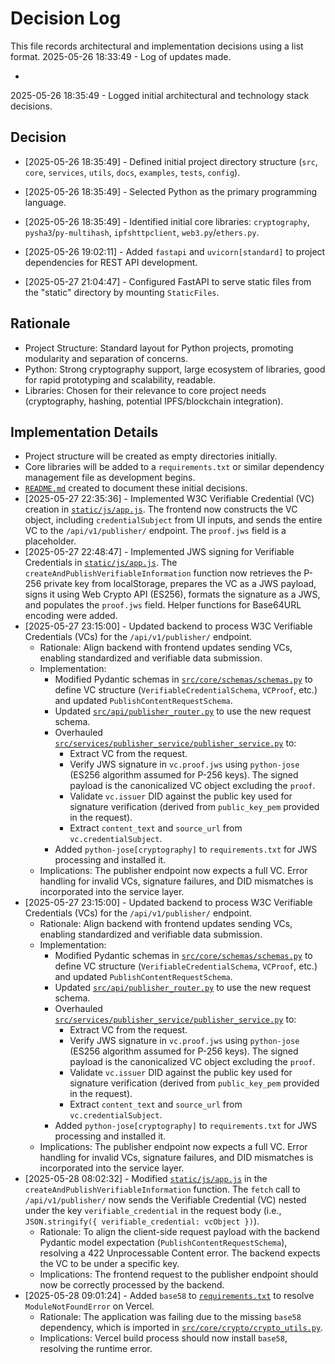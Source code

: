 # Decision Log

This file records architectural and implementation decisions using a list format.
2025-05-26 18:33:49 - Log of updates made.

*
2025-05-26 18:35:49 - Logged initial architectural and technology stack decisions.

## Decision

*   [2025-05-26 18:35:49] - Defined initial project directory structure (`src`, `core`, `services`, `utils`, `docs`, `examples`, `tests`, `config`).
*   [2025-05-26 18:35:49] - Selected Python as the primary programming language.
*   [2025-05-26 18:35:49] - Identified initial core libraries: `cryptography`, `pysha3`/`py-multihash`, `ipfshttpclient`, `web3.py`/`ethers.py`.

*   [2025-05-26 19:02:11] - Added `fastapi` and `uvicorn[standard]` to project dependencies for REST API development.
*   [2025-05-27 21:04:47] - Configured FastAPI to serve static files from the "static" directory by mounting `StaticFiles`.
## Rationale

*   Project Structure: Standard layout for Python projects, promoting modularity and separation of concerns.
*   Python: Strong cryptography support, large ecosystem of libraries, good for rapid prototyping and scalability, readable.
*   Libraries: Chosen for their relevance to core project needs (cryptography, hashing, potential IPFS/blockchain integration).

## Implementation Details

*   Project structure will be created as empty directories initially.
*   Core libraries will be added to a `requirements.txt` or similar dependency management file as development begins.
*   [`README.md`](README.md:1) created to document these initial decisions.
*   [2025-05-27 22:35:36] - Implemented W3C Verifiable Credential (VC) creation in [`static/js/app.js`](static/js/app.js:1). The frontend now constructs the VC object, including `credentialSubject` from UI inputs, and sends the entire VC to the `/api/v1/publisher/` endpoint. The `proof.jws` field is a placeholder.
*   [2025-05-27 22:48:47] - Implemented JWS signing for Verifiable Credentials in [`static/js/app.js`](static/js/app.js:1). The `createAndPublishVerifiableInformation` function now retrieves the P-256 private key from localStorage, prepares the VC as a JWS payload, signs it using Web Crypto API (ES256), formats the signature as a JWS, and populates the `proof.jws` field. Helper functions for Base64URL encoding were added.
*   [2025-05-27 23:15:00] - Updated backend to process W3C Verifiable Credentials (VCs) for the `/api/v1/publisher/` endpoint.
    *   Rationale: Align backend with frontend updates sending VCs, enabling standardized and verifiable data submission.
    *   Implementation:
        *   Modified Pydantic schemas in [`src/core/schemas/schemas.py`](src/core/schemas/schemas.py:1) to define VC structure (`VerifiableCredentialSchema`, `VCProof`, etc.) and updated `PublishContentRequestSchema`.
        *   Updated [`src/api/publisher_router.py`](src/api/publisher_router.py:1) to use the new request schema.
        *   Overhauled [`src/services/publisher_service/publisher_service.py`](src/services/publisher_service/publisher_service.py:1) to:
            *   Extract VC from the request.
            *   Verify JWS signature in `vc.proof.jws` using `python-jose` (ES256 algorithm assumed for P-256 keys). The signed payload is the canonicalized VC object excluding the `proof`.
            *   Validate `vc.issuer` DID against the public key used for signature verification (derived from `public_key_pem` provided in the request).
            *   Extract `content_text` and `source_url` from `vc.credentialSubject`.
        *   Added `python-jose[cryptography]` to `requirements.txt` for JWS processing and installed it.
    *   Implications: The publisher endpoint now expects a full VC. Error handling for invalid VCs, signature failures, and DID mismatches is incorporated into the service layer.
*   [2025-05-27 23:15:00] - Updated backend to process W3C Verifiable Credentials (VCs) for the `/api/v1/publisher/` endpoint.
    *   Rationale: Align backend with frontend updates sending VCs, enabling standardized and verifiable data submission.
    *   Implementation:
        *   Modified Pydantic schemas in [`src/core/schemas/schemas.py`](src/core/schemas/schemas.py:1) to define VC structure (`VerifiableCredentialSchema`, `VCProof`, etc.) and updated `PublishContentRequestSchema`.
        *   Updated [`src/api/publisher_router.py`](src/api/publisher_router.py:1) to use the new request schema.
        *   Overhauled [`src/services/publisher_service/publisher_service.py`](src/services/publisher_service/publisher_service.py:1) to:
            *   Extract VC from the request.
            *   Verify JWS signature in `vc.proof.jws` using `python-jose` (ES256 algorithm assumed for P-256 keys). The signed payload is the canonicalized VC object excluding the `proof`.
            *   Validate `vc.issuer` DID against the public key used for signature verification (derived from `public_key_pem` provided in the request).
            *   Extract `content_text` and `source_url` from `vc.credentialSubject`.
        *   Added `python-jose[cryptography]` to `requirements.txt` for JWS processing and installed it.
    *   Implications: The publisher endpoint now expects a full VC. Error handling for invalid VCs, signature failures, and DID mismatches is incorporated into the service layer.
*   [2025-05-28 08:02:32] - Modified [`static/js/app.js`](static/js/app.js:1) in the `createAndPublishVerifiableInformation` function. The `fetch` call to `/api/v1/publisher/` now sends the Verifiable Credential (VC) nested under the key `verifiable_credential` in the request body (i.e., `JSON.stringify({ verifiable_credential: vcObject })`).
    *   Rationale: To align the client-side request payload with the backend Pydantic model expectation (`PublishContentRequestSchema`), resolving a 422 Unprocessable Content error. The backend expects the VC to be under a specific key.
    *   Implications: The frontend request to the publisher endpoint should now be correctly processed by the backend.
*   [2025-05-28 09:01:24] - Added `base58` to [`requirements.txt`](requirements.txt:1) to resolve `ModuleNotFoundError` on Vercel.
    *   Rationale: The application was failing due to the missing `base58` dependency, which is imported in [`src/core/crypto/crypto_utils.py`](src/core/crypto/crypto_utils.py:7).
    *   Implications: Vercel build process should now install `base58`, resolving the runtime error.